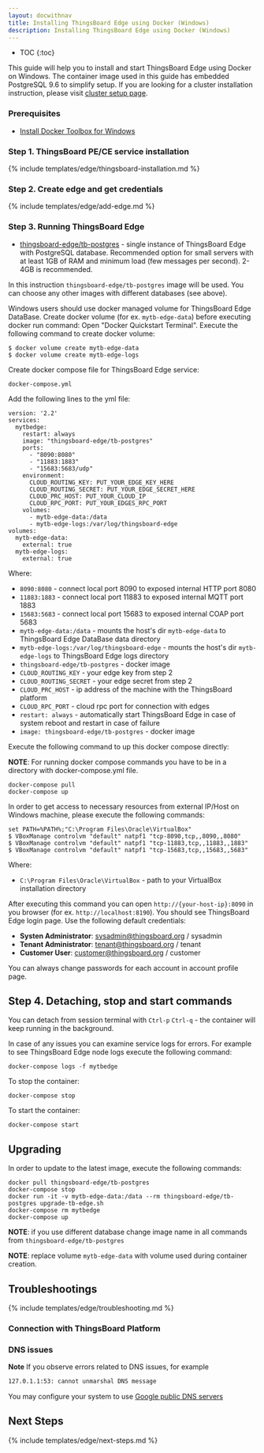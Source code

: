 ```yaml
---
layout: docwithnav
title: Installing ThingsBoard Edge using Docker (Windows)
description: Installing ThingsBoard Edge using Docker (Windows)
---
```


* TOC
{:toc}

This guide will help you to install and start ThingsBoard Edge using Docker on Windows. 
The container image used in this guide has embedded PostgreSQL 9.6 to simplify setup. 
If you are looking for a cluster installation instruction, please visit [cluster setup page](/docs/user-guide/install/pe/cluster-setup/).

### Prerequisites

- [Install Docker Toolbox for Windows](https://docs.docker.com/toolbox/toolbox_install_windows/)

### Step 1. ThingsBoard PE/CE service installation 

{% include templates/edge/thingsboard-installation.md %}

### Step 2. Create edge and get credentials

{% include templates/edge/add-edge.md %}

### Step 3. Running ThingsBoard Edge

* [thingsboard-edge/tb-postgres](https://hub.docker.com/r/thingsboard/thingsboard-edge/tb-postgres/) - single instance of ThingsBoard Edge with PostgreSQL database.
Recommended option for small servers with at least 1GB of RAM and minimum load (few messages per second). 2-4GB is recommended.

In this instruction `thingsboard-edge/tb-postgres` image will be used. You can choose any other images with different databases (see above).

Windows users should use docker managed volume for ThingsBoard Edge DataBase. 
Create docker volume (for ex. `mytb-edge-data`) before executing docker run command:
Open "Docker Quickstart Terminal". Execute the following command to create docker volume:

``` 
$ docker volume create mytb-edge-data
$ docker volume create mytb-edge-logs
```

Create docker compose file for ThingsBoard Edge service:
```
docker-compose.yml
```
Add the following lines to the yml file:
```
version: '2.2'
services:
  mytbedge:
    restart: always
    image: "thingsboard-edge/tb-postgres"
    ports:
      - "8090:8080"
      - "11883:1883"
      - "15683:5683/udp"
    environment:
      CLOUD_ROUTING_KEY: PUT_YOUR_EDGE_KEY_HERE
      CLOUD_ROUTING_SECRET: PUT_YOUR_EDGE_SECRET_HERE
      CLOUD_PRC_HOST: PUT_YOUR_CLOUD_IP
      CLOUD_RPC_PORT: PUT_YOUR_EDGES_RPC_PORT
    volumes:
      - mytb-edge-data:/data
      - mytb-edge-logs:/var/log/thingsboard-edge
volumes:
  mytb-edge-data:
    external: true
  mytb-edge-logs:
    external: true
```

Where: 
    
- `8090:8080` - connect local port 8090 to exposed internal HTTP port 8080
- `11883:1883` - connect local port 11883 to exposed internal MQTT port 1883  
- `15683:5683` - connect local port 15683 to exposed internal COAP port 5683   
- `mytb-edge-data:/data` - mounts the host's dir `mytb-edge-data` to ThingsBoard Edge DataBase data directory
- `mytb-edge-logs:/var/log/thingsboard-edge` - mounts the host's dir `mytb-edge-logs` to ThingsBoard Edge logs directory
- `thingsboard-edge/tb-postgres` - docker image
- `CLOUD_ROUTING_KEY` - your edge key from step 2
- `CLOUD_ROUTING_SECRET` - your edge secret from step 2
- `CLOUD_PRC_HOST` - ip address of the machine with the ThingsBoard platform
- `CLOUD_RPC_PORT` - cloud rpc port for connection with edges
- `restart: always` - automatically start ThingsBoard Edge in case of system reboot and restart in case of failure
- `image: thingsboard-edge/tb-postgres` - docker image

Execute the following command to up this docker compose directly:

**NOTE**: For running docker compose commands you have to be in a directory with docker-compose.yml file.
```
docker-compose pull
docker-compose up
```
In order to get access to necessary resources from external IP/Host on Windows machine, please execute the following commands:
``` 
set PATH=%PATH%;"C:\Program Files\Oracle\VirtualBox"
$ VBoxManage controlvm "default" natpf1 "tcp-8090,tcp,,8090,,8080"  
$ VBoxManage controlvm "default" natpf1 "tcp-11883,tcp,,11883,,1883"
$ VBoxManage controlvm "default" natpf1 "tcp-15683,tcp,,15683,,5683"
```
Where:
- `C:\Program Files\Oracle\VirtualBox` - path to your VirtualBox installation directory

After executing this command you can open `http://{your-host-ip}:8090` in you browser (for ex. `http://localhost:8190`). You should see ThingsBoard Edge login page.
Use the following default credentials:

- **Systen Administrator**: sysadmin@thingsboard.org / sysadmin
- **Tenant Administrator**: tenant@thingsboard.org / tenant
- **Customer User**: customer@thingsboard.org / customer
    
You can always change passwords for each account in account profile page.

## Step 4. Detaching, stop and start commands

You can detach from session terminal with `Ctrl-p` `Ctrl-q` - the container will keep running in the background.

In case of any issues you can examine service logs for errors. For example to see ThingsBoard Edge node logs execute the following command:
```
docker-compose logs -f mytbedge
```
To stop the container:
```
docker-compose stop
```
To start the container:
```
docker-compose start
```

## Upgrading

In order to update to the latest image, execute the following commands:
```
docker pull thingsboard-edge/tb-postgres
docker-compose stop
docker run -it -v mytb-edge-data:/data --rm thingsboard-edge/tb-postgres upgrade-tb-edge.sh
docker-compose rm mytbedge
docker-compose up
```

**NOTE**: if you use different database change image name in all commands from `thingsboard-edge/tb-postgres`

**NOTE**: replace volume `mytb-edge-data` with volume used during container creation. 

## Troubleshootings

{% include templates/edge/troubleshooting.md %} 

### Connection with ThingsBoard Platform

### DNS issues

**Note** If you observe errors related to DNS issues, for example

```bash
127.0.1.1:53: cannot unmarshal DNS message
```

You may configure your system to use [Google public DNS servers](https://developers.google.com/speed/public-dns/docs/using#windows)

## Next Steps

{% include templates/edge/next-steps.md %} 
